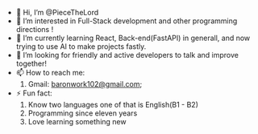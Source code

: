 - 👋 Hi, I’m @PieceTheLord
- 👀 I’m interested in Full-Stack development and other programming directions !
- 🌱 I’m currently learning React, Back-end(FastAPI) in generall, and now trying to use AI to make projects fastly.
- 💞️ I’m looking for friendly and active developers to talk and improve together!
- 📫 How to reach me:
  1. Gmail: baronwork102@gmail.com;
- ⚡ Fun fact:
  1. Know two languages one of that is English(B1 - B2)
  2. Programming since eleven years
  3. Love learning something new


<!---
PieceTheLord/PieceTheLord is a ✨ special ✨ repository because its `README.md` (this file) appears on your GitHub profile.
You can click the Preview link to take a look at your changes.
--->
